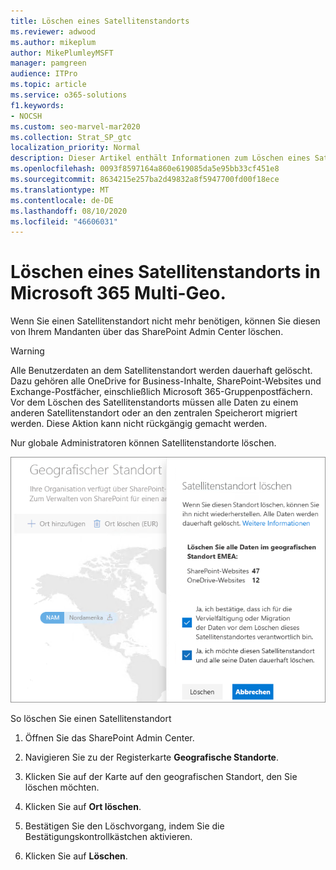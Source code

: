 ```yaml
---
title: Löschen eines Satellitenstandorts
ms.reviewer: adwood
ms.author: mikeplum
author: MikePlumleyMSFT
manager: pamgreen
audience: ITPro
ms.topic: article
ms.service: o365-solutions
f1.keywords:
- NOCSH
ms.custom: seo-marvel-mar2020
ms.collection: Strat_SP_gtc
localization_priority: Normal
description: Dieser Artikel enthält Informationen zum Löschen eines Satellitenstandorts bei Microsoft 365 Multi-Geo. Wenn ein Satellitenstandort gelöscht wird, werden auch alle Benutzerdaten endgültig gelöscht.
ms.openlocfilehash: 0093f8597164a860e619085da5e95bb33cf451e8
ms.sourcegitcommit: 8634215e257ba2d49832a8f5947700fd00f18ece
ms.translationtype: MT
ms.contentlocale: de-DE
ms.lasthandoff: 08/10/2020
ms.locfileid: "46606031"
---
```

# <a name="delete-a-satellite-location-in-microsoft-365-multi-geo"></a>Löschen eines Satellitenstandorts in Microsoft 365 Multi-Geo.

Wenn Sie einen Satellitenstandort nicht mehr benötigen, können Sie diesen von Ihrem Mandanten über das SharePoint Admin Center löschen.

> [!WARNING]
> Alle Benutzerdaten an dem Satellitenstandort werden dauerhaft gelöscht. Dazu gehören alle OneDrive for Business-Inhalte, SharePoint-Websites und Exchange-Postfächer, einschließlich Microsoft 365-Gruppenpostfächern. Vor dem Löschen des Satellitenstandorts müssen alle Daten zu einem anderen Satellitenstandort oder an den zentralen Speicherort migriert werden. Diese Aktion kann nicht rückgängig gemacht werden.

Nur globale Administratoren können Satellitenstandorte löschen.

![Screenshot des Admin Centers bei Multi-Geo, in dem die Benutzeroberfläche zum Löschen des geografischen Standorts gezeigt wird.](media/multi-geo-delete-satellite-location.png)

So löschen Sie einen Satellitenstandort

1. Öffnen Sie das SharePoint Admin Center.

2. Navigieren Sie zu der Registerkarte **Geografische Standorte**.

3. Klicken Sie auf der Karte auf den geografischen Standort, den Sie löschen möchten.

4. Klicken Sie auf **Ort löschen**.

5. Bestätigen Sie den Löschvorgang, indem Sie die Bestätigungskontrollkästchen aktivieren.

6. Klicken Sie auf **Löschen**.
